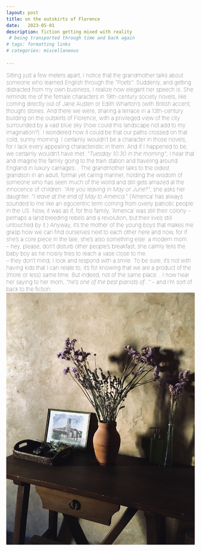 ```yaml
---
layout: post
title: on the outskirts of Florence
date:   2023-05-01
description: fiction getting mixed with reality 
 # being transported through time and back again
# tags: formatting links
# categories: miscellaneous

---
```


<span style="font-size:15px;font-weight:lighter">
Sitting just a few meters apart, I notice that the grandmother talks about someone who learned English through the <i>"Poets"</i>. Suddenly, and getting distracted from my own business, I realize how elegant her speech is. She reminds me of the female characters in 19th-century society novels, like coming directly out of Jane Austen or Edith Wharton’s (with British accent, though) stories.

<span style="font-size:15px;font-weight:lighter">
And there we were, sharing a terrace in a 13th-century building on the outskirts of Florence, with a privileged view of the city surrounded by a vast blue sky (how could this landscape not add to my imagination?). I wondered how it could be that our paths crossed on that cold, sunny morning. I certainly wouldn’t be a character in those novels, for I lack every appealing characteristic in them. And if I happened to be, we certainly wouldn’t have met.

<span style="font-size:15px;font-weight:lighter">
<i>"Tuesday 10:30 in the morning"</i>; I hear that and imagine the family going to the train station and traveling around England in luxury carriages... The grandmother talks to the oldest grandson in an adult, formal yet caring manner, holding the wisdom of someone who has seen much of the world and still gets amazed at the innocence of children. <i>"Are you leaving in May or June?"</i>, she asks her daughter. <i>"I leave at the end of May to America."</i> (‘America’ has always sounded to me like an egocentric term coming from overly patriotic people in the US. Now, it was as if, for this family, ‘America’ was still their colony – perhaps a land breeding rebels and a revolution, but their lives still untouched by it.)

<span style="font-size:15px;font-weight:lighter">
Anyway, it’s the mother of the young boys that makes me grasp how we can find ourselves next to each other here and now, for if she’s a core piece in the tale, she’s also something else: a modern mom. 
<br> – hey, please, don’t disturb other people’s breakfast; she calmly tells the baby boy as he noisily tries to reach a vase close to me.
<br> – they don’t mind; I look and respond with a smile.

<span style="font-size:15px;font-weight:lighter">
To be sure, it’s not with having kids that I can relate to; it’s for knowing that we are a product of the (more or less) same time. But indeed, not of the same place... I now hear her saying to her mom, <i>"he’s one of the best pianists of..."</i> – and I’m sort of back to the fiction.


<div>
    <img src="/assets/img/florence-2.jpg" class="my-image-p rounded z-depth-1">
</div>

<!---
<br>
<hr>
<span style="font-size:14px;font-weight:lighter">
• some reflections after the full effect of the antidepressant.
</span>
--->